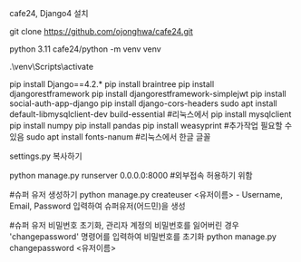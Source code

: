 cafe24, Django4 설치

git clone https://github.com/ojonghwa/cafe24.git

python 3.11
cafe24/python -m venv venv

.\venv\Scripts\activate

pip install Django==4.2.*
pip install braintree
pip install djangorestframework
pip install djangorestframework-simplejwt
pip install social-auth-app-django
pip install django-cors-headers 
sudo apt install default-libmysqlclient-dev build-essential   #리눅스에서
pip install mysqlclient
pip install numpy
pip install pandas
pip install weasyprint	        #추가작업 필요할 수 있음 
sudo apt install fonts-nanum    #리눅스에서 한글 글꼴 

settings.py 복사하기 

python manage.py runserver 0.0.0.0:8000    #외부접속 허용하기 위함

#슈퍼 유저 생성하기
python manage.py createuser <유저이름> - Username, Email, Password 입력하여 슈퍼유저(어드민)을 생성

#슈퍼 유저 비밀번호 초기화, 관리자 계정의 비밀번호를 잃어버린 경우 'changepassword' 명령어를 입력하여 비밀번호를 초기화
python manage.py changepassword <유저이름> 
